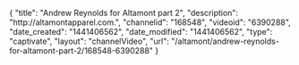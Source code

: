 {
    "title": "Andrew Reynolds for Altamont part 2",
    "description": "http:\/\/altamontapparel.com.",
    "channelid": "168548",
    "videoid": "6390288",
    "date_created": "1441406562",
    "date_modified": "1441406562",
    "type": "captivate",
    "layout": "channelVideo",
    "url": "\/altamont\/andrew-reynolds-for-altamont-part-2\/168548-6390288"
}
